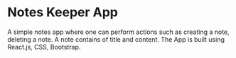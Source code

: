 # Notes Keeper App

A simple notes app where one can perform actions such as creating a note, deleting a note. A note contains of title and content. The App is built using React.js, CSS, Bootstrap.
